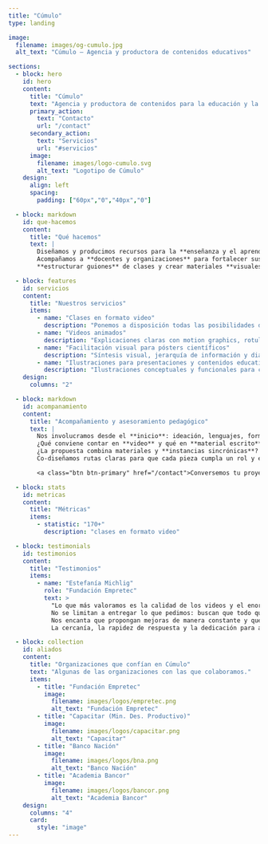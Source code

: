 ```yaml
---
title: "Cúmulo"
type: landing

image:
  filename: images/og-cumulo.jpg
  alt_text: "Cúmulo — Agencia y productora de contenidos educativos"

sections:
  - block: hero
    id: hero
    content:
      title: "Cúmulo"
      text: "Agencia y productora de contenidos para la educación y la ciencia."
      primary_action:
        text: "Contacto"
        url: "/contact"
      secondary_action:
        text: "Servicios"
        url: "#servicios"
      image:
        filename: images/logo-cumulo.svg
        alt_text: "Logotipo de Cúmulo"
    design:
      align: left
      spacing:
        padding: ["60px","0","40px","0"]

  - block: markdown
    id: que-hacemos
    content:
      title: "Qué hacemos"
      text: |
        Diseñamos y producimos recursos para la **enseñanza y el aprendizaje** en diversos formatos y plataformas.
        Acompañamos a **docentes y organizaciones** para fortalecer sus propuestas, elegir el formato adecuado para cada contenido,
        **estructurar guiones** de clases y crear materiales **visuales, audiovisuales y escritos** que acerquen sus iniciativas a las y los estudiantes.

  - block: features
    id: servicios
    content:
      title: "Nuestros servicios"
      items:
        - name: "Clases en formato video"
          description: "Ponemos a disposición todas las posibilidades del lenguaje audiovisual para diseñar clases que transformen la experiencia de tus estudiantes."
        - name: "Videos animados"
          description: "Explicaciones claras con motion graphics, rotulación y recursos visuales que facilitan la comprensión."
        - name: "Facilitación visual para pósters científicos"
          description: "Síntesis visual, jerarquía de información y diagramación para comunicar resultados con impacto."
        - name: "Ilustraciones para presentaciones y contenidos educativos"
          description: "Ilustraciones conceptuales y funcionales para clases, guías y presentaciones."
    design:
      columns: "2"

  - block: markdown
    id: acompanamiento
    content:
      title: "Acompañamiento y asesoramiento pedagógico"
      text: |
        Nos involucramos desde el **inicio**: ideación, lenguajes, formatos y experiencias de aprendizaje.
        ¿Qué conviene contar en **video** y qué en **material escrito**?  
        ¿La propuesta combina materiales y **instancias sincrónicas**? ¿Cómo articularlas sin repetir contenidos?
        Co-diseñamos rutas claras para que cada pieza cumpla un rol y el conjunto tenga **coherencia**.

        <a class="btn btn-primary" href="/contact">Conversemos tu proyecto</a>

  - block: stats
    id: metricas
    content:
      title: "Métricas"
      items:
        - statistic: "170+"
          description: "clases en formato video"

  - block: testimonials
    id: testimonios
    content:
      title: "Testimonios"
      items:
        - name: "Estefanía Michlig"
          role: "Fundación Empretec"
          text: >
            "Lo que más valoramos es la calidad de los videos y el enorme compromiso con el que trabajan.
            No se limitan a entregar lo que pedimos: buscan que todo quede claro, atractivo y realmente útil para el usuario.
            Nos encanta que propongan mejoras de manera constante y que se pongan manos a la obra para lograr un producto cada vez mejor.
            La cercanía, la rapidez de respuesta y la dedicación para asegurarse de que todo quede perfecto hacen que trabajar juntos sea siempre un gusto."

  - block: collection
    id: aliados
    content:
      title: "Organizaciones que confían en Cúmulo"
      text: "Algunas de las organizaciones con las que colaboramos."
      items:
        - title: "Fundación Empretec"
          image:
            filename: images/logos/empretec.png
            alt_text: "Fundación Empretec"
        - title: "Capacitar (Min. Des. Productivo)"
          image:
            filename: images/logos/capacitar.png
            alt_text: "Capacitar"
        - title: "Banco Nación"
          image:
            filename: images/logos/bna.png
            alt_text: "Banco Nación"
        - title: "Academia Bancor"
          image:
            filename: images/logos/bancor.png
            alt_text: "Academia Bancor"
    design:
      columns: "4"
      card:
        style: "image"
---
```

